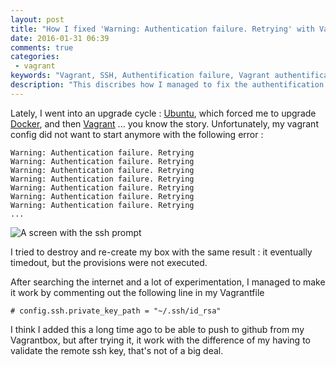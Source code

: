 ```yaml
---
layout: post
title: "How I fixed 'Warning: Authentication failure. Retrying' with Vagrant"
date: 2016-01-31 06:39
comments: true
categories:
 - vagrant
keywords: "Vagrant, SSH, Authentification failure, Vagrant authentification failure"
description: "This discribes how I managed to fix the authentification failure in vagant box creation"
---
```

Lately, I went into an upgrade cycle : [Ubuntu](http://www.ubuntu.com/), which forced me to upgrade [Docker](https://www.docker.com/), and then [Vagrant](https://www.vagrantup.com/) ... you know the story. Unfortunately, my vagrant config did not want to start anymore with the following error :

```
Warning: Authentication failure. Retrying
Warning: Authentication failure. Retrying
Warning: Authentication failure. Retrying
Warning: Authentication failure. Retrying
Warning: Authentication failure. Retrying
Warning: Authentication failure. Retrying
Warning: Authentication failure. Retrying
...
```

![A screen with the ssh prompt]({{site.url}}/imgs/2016-01-31-how-i-fixed-warning-authentication-failure-retrying-with-vagrant/ssh.jpg)


I tried to destroy and re-create my box with the same result : it eventually timedout, but the provisions were not executed.

After searching the internet and a lot of experimentation, I managed to make it work by commenting out the following line in my Vagrantfile

```
# config.ssh.private_key_path = "~/.ssh/id_rsa"
```

I think I added this a long time ago to be able to push to github from my Vagrantbox, but after trying it, it work with the difference of my having to validate the remote ssh key, that's not of a big deal.
